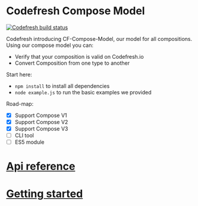 # Codefresh Compose Model

[![Codefresh build status]( https://g.codefresh.io/api/badges/build?repoOwner=codefresh-io&repoName=cf-compose-model&branch=master&pipelineName=cf-compose-model&accountName=codefresh-inc&type=cf-2)]( https://g.codefresh.io/repositories/codefresh-io/cf-compose-model/builds?filter=trigger:build;branch:master;service:58b4563445a0ac0100a91975~cf-compose-model)

Codefresh introducing CF-Compose-Model, our model for all compositions.
Using our compose model you can:
 * Verify that your composition is valid on Codefresh.io
 * Convert Composition from one type to another

Start here:
 * `npm install` to install all dependencies
 * `node example.js` to run the basic examples we provided

Road-map:
- [X] Support Compose V1
- [X] Support Compose V2
- [X] Support Compose V3
- [ ] CLI tool
- [ ] ES5 module

# [Api reference](./Usage.md)

# [Getting started]('./GettingStarted)





